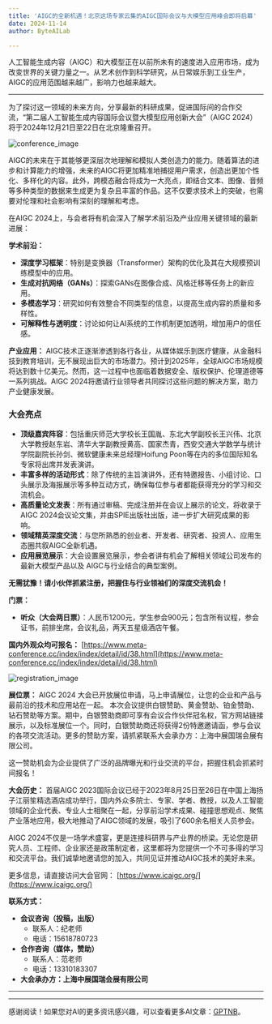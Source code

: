 ```yaml
---
title: 'AIGC的全新机遇！北京这场专家云集的AIGC国际会议与大模型应用峰会即将启幕'
date: 2024-11-14
author: ByteAILab

---
```


人工智能生成内容（AIGC）和大模型正在以前所未有的速度进入应用市场，成为改变世界的关键力量之一。从艺术创作到科学研究，从日常娱乐到工业生产，AIGC的应用范围越来越广，影响力也越来越大。

---
为了探讨这一领域的未来方向，分享最新的科研成果，促进国际间的合作交流，“第二届人工智能生成内容国际会议暨大模型应用创新大会”（AIGC 2024）将于2024年12月21日至22日在北京隆重召开。

![conference_image](http://www.jesonc.com/upload/8FD7B96F5E34993C64020C0DB54F4C00/1731466183192/FnleRUIiq87kPP4_bxsyKyolJ2zz.png)

AIGC的未来在于其能够更深层次地理解和模拟人类创造力的能力。随着算法的进步和计算能力的增强，未来的AIGC将更加精准地捕捉用户需求，创造出更加个性化、多样化的内容。此外，跨模态融合将成为一大亮点，即结合文本、图像、音频等多种类型的数据来生成更为复杂且丰富的作品。这不仅要求技术上的突破，也需要对伦理和社会影响有深刻的理解和考虑。

在AIGC 2024上，与会者将有机会深入了解学术前沿及产业应用关键领域的最新进展：

**学术前沿：**
- **深度学习框架**：特别是变换器（Transformer）架构的优化及其在大规模预训练模型中的应用。
- **生成对抗网络（GANs）**：探索GANs在图像合成、风格迁移等任务上的新应用。
- **多模态学习**：研究如何有效整合不同类型的信息，以提高生成内容的质量和多样性。
- **可解释性与透明度**：讨论如何让AI系统的工作机制更加透明，增加用户的信任感。

**产业应用：**
AIGC技术正逐渐渗透到各行各业，从媒体娱乐到医疗健康，从金融科技到教育培训，无不展现出巨大的市场潜力。预计到2025年，全球AIGC市场规模将达到数十亿美元。然而，这一过程中也面临着数据安全、版权保护、伦理道德等一系列挑战。AIGC 2024将邀请行业领导者共同探讨这些问题的解决方案，助力产业健康发展。

### 大会亮点
- **顶级嘉宾阵容**：包括重庆师范大学校长王国胤、东北大学副校长王兴伟、北京大学教授赵东岩、清华大学副教授黄高、国家杰青，西安交通大学数学与统计学院副院长孙剑、微软健康未来总经理Hoifung Poon等在内的多位国际知名专家将出席并发表演讲。
- **丰富多样的活动形式**：除了传统的主旨演讲外，还有特邀报告、小组讨论、口头展示及海报展示等多种互动方式，确保每位参与者都能获得充分的学习和交流机会。
- **高质量论文发表**：所有通过审稿、完成注册并在会议上展示的论文，将收录于AIGC 2024会议论文集，并由SPIE出版社出版，进一步扩大研究成果的影响。
- **领域精英深度交流**：与您所熟悉的创业者、开发者、研究者、投资人、应用生态圈共叙AIGC全新机遇。
- **应用展览展示**：大会设置展览展示，参会者讲有机会了解相关领域公司发布的最新大模型产品以及 AIGC与行业结合的典型案例。

**无需犹豫！请小伙伴抓紧注册，把握住与行业领袖们的深度交流机会！**

**门票：**
- **听众（大会两日票）**：人民币1200元，学生参会900元；包含所有议程，参会证书，前排坐席，会议礼品，两天五星级酒店午餐。

**国内外观众均可报名：** [https://www.meta-conference.cc/index/index/detail/id/38.html](https://www.meta-conference.cc/index/index/detail/id/38.html)

![registration_image](http://www.jesonc.com/upload/8FD7B96F5E34993C64020C0DB54F4C00/1731466203785/FkCHL_DHw0IHvQP5qSj_qx-YAjIV.png)

**展位票：**
AIGC 2024 大会已开放展位申请，马上申请展位，让您的企业和产品与最前沿的技术和应用站在一起。
本次会议提供白银赞助、黄金赞助、铂金赞助、钻石赞助等方案。期中，白银赞助商即可享有会议合作伙伴冠名权，官方网站链接展示，以及标准展位一个。同时，白银赞助商还将获得2份特邀邀请函，参与会议的各项交流活动。更多的赞助方案，请抓紧联系大会承办方：上海中展国瑞会展有限公司。

这一赞助机会为企业提供了广泛的品牌曝光和行业交流的平台，把握住机会抓紧时间报名！

**大会历史：**
首届AIGC 2023国际会议已经于2023年8月25日至26日在中国上海扬子江丽笙精选酒店成功举行，国内外众多院士、专家、学者、教授，以及人工智能领域的企业代表、专业人士相聚在一起，分享前沿学术成果、碰撞思想观点、聚焦产业落地应用，极大地推动了AIGC领域的发展，吸引了600余名相关人员参会。

AIGC 2024不仅是一场学术盛宴，更是连接科研界与产业界的桥梁。无论您是研究人员、工程师、企业家还是政策制定者，这里都将为您提供一个不可多得的学习和交流平台。我们诚挚地邀请您的加入，共同见证并推动AIGC技术的美好未来。

更多信息，请直接访问大会官网： [https://www.icaigc.org/](https://www.icaigc.org/)

**联系方式：**
- **会议咨询（投稿，出版）**
  - 联系人：纪老师
  - 电话：15618780723
- **合作咨询（媒体，赞助）**
  - 联系人：范老师
  - 电话：13310183307
- **大会承办方：上海中展国瑞会展有限公司**
---
---
感谢阅读！如果您对AI的更多资讯感兴趣，可以查看更多AI文章：[GPTNB](https://gptnb.com)。